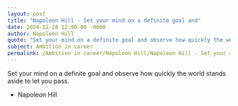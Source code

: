 ```yaml
---
layout: post
title: "Napoleon Hill - Set your mind on a definite goal and"
date: 2024-12-28 12:00:00 -0000
author: Napoleon Hill
quote: "Set your mind on a definite goal and observe how quickly the world stands aside to let you pass."
subject: Ambition in career
permalink: /Ambition in career/Napoleon Hill/Napoleon Hill - Set your mind on a definite goal and
---
```


Set your mind on a definite goal and observe how quickly the world stands aside to let you pass.

- Napoleon Hill
